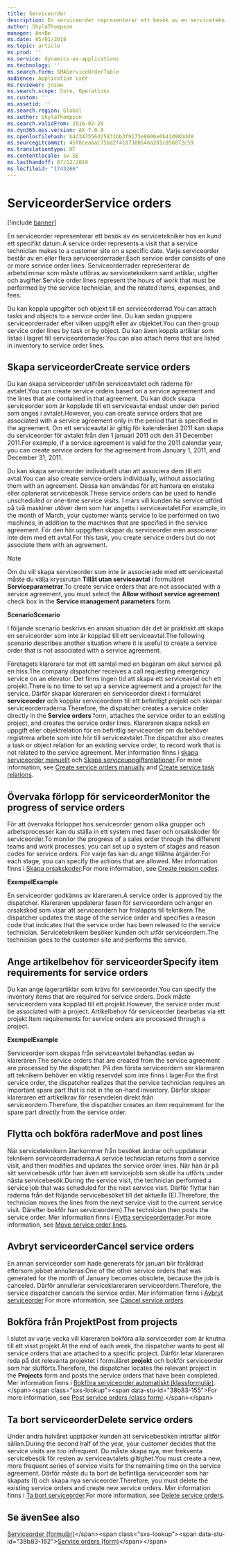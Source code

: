```yaml
---
title: Serviceorder
description: En serviceorder representerar ett besök av en servicetekniker hos en kund ett specifikt datum.
author: ShylaThompson
manager: AnnBe
ms.date: 05/01/2018
ms.topic: article
ms.prod: ''
ms.service: dynamics-ax-applications
ms.technology: ''
ms.search.form: SMAServiceOrderTable
audience: Application User
ms.reviewer: josaw
ms.search.scope: Core, Operations
ms.custom: ''
ms.assetid: ''
ms.search.region: Global
ms.author: ShylaThompson
ms.search.validFrom: 2016-02-28
ms.dyn365.ops.version: AX 7.0.0
ms.openlocfilehash: b4d347556d25831bb3f9175e8606e0b41d98bdd8
ms.sourcegitcommit: 45f8cea6ac75bd2f4187380546a201c056072c59
ms.translationtype: HT
ms.contentlocale: sv-SE
ms.lasthandoff: 07/12/2019
ms.locfileid: "1743266"
---
```

# <a name="service-orders"></a><span data-ttu-id="38b83-103">Serviceorder</span><span class="sxs-lookup"><span data-stu-id="38b83-103">Service orders</span></span>   

[!include [banner](../includes/banner.md)]


<span data-ttu-id="38b83-104">En serviceorder representerar ett besök av en servicetekniker hos en kund ett specifikt datum.</span><span class="sxs-lookup"><span data-stu-id="38b83-104">A service order represents a visit that a service technician makes to a customer site on a specific date.</span></span> <span data-ttu-id="38b83-105">Varje serviceorder består av en eller flera serviceorderrader.</span><span class="sxs-lookup"><span data-stu-id="38b83-105">Each service order consists of one or more service order lines.</span></span> <span data-ttu-id="38b83-106">Serviceorderrader representerar de arbetstimmar som måste utföras av serviceteknikern samt artiklar, utgifter och avgifter.</span><span class="sxs-lookup"><span data-stu-id="38b83-106">Service order lines represent the hours of work that must be performed by the service technician, and the related items, expenses, and fees.</span></span>

<span data-ttu-id="38b83-107">Du kan koppla uppgifter och objekt till en serviceorderrad.</span><span class="sxs-lookup"><span data-stu-id="38b83-107">You can attach tasks and objects to a service order line.</span></span> <span data-ttu-id="38b83-108">Du kan sedan gruppera serviceorderrader efter vilken uppgift eller av objektet.</span><span class="sxs-lookup"><span data-stu-id="38b83-108">You can then group service order lines by task or by object.</span></span> <span data-ttu-id="38b83-109">Du kan även koppla artiklar som listas i lagret till serviceorderrader.</span><span class="sxs-lookup"><span data-stu-id="38b83-109">You can also attach items that are listed in inventory to service order lines.</span></span>

## <a name="create-service-orders"></a><span data-ttu-id="38b83-110">Skapa serviceorder</span><span class="sxs-lookup"><span data-stu-id="38b83-110">Create service orders</span></span>

<span data-ttu-id="38b83-111">Du kan skapa serviceorder utifrån serviceavtalet och raderna för avtalet.</span><span class="sxs-lookup"><span data-stu-id="38b83-111">You can create service orders based on a service agreement and the lines that are contained in that agreement.</span></span> <span data-ttu-id="38b83-112">Du kan dock skapa serviceorder som är kopplade till ett serviceavtal endast under den period som anges i avtalet.</span><span class="sxs-lookup"><span data-stu-id="38b83-112">However, you can create service orders that are associated with a service agreement only in the period that is specified in the agreement.</span></span> <span data-ttu-id="38b83-113">Om ett serviceavtal är giltig för kalenderåret 2011 kan skapa du serviceorder för avtalet från den 1 januari 2011 och den 31 December 2011.</span><span class="sxs-lookup"><span data-stu-id="38b83-113">For example, if a service agreement is valid for the 2011 calendar year, you can create service orders for the agreement from January 1, 2011, and December 31, 2011.</span></span>

<span data-ttu-id="38b83-114">Du kan skapa serviceorder individuellt utan att associera dem till ett avtal.</span><span class="sxs-lookup"><span data-stu-id="38b83-114">You can also create service orders individually, without associating them with an agreement.</span></span> <span data-ttu-id="38b83-115">Dessa kan användas för att hantera en enstaka eller oplanerat servicebesök.</span><span class="sxs-lookup"><span data-stu-id="38b83-115">These service orders can be used to handle unscheduled or one-time service visits.</span></span> <span data-ttu-id="38b83-116">I mars vill kunden ha service utförd på två maskiner utöver dem som har angetts i serviceavtalet.</span><span class="sxs-lookup"><span data-stu-id="38b83-116">For example, in the month of March, your customer wants service to be performed on two machines, in addition to the machines that are specified in the service agreement.</span></span> <span data-ttu-id="38b83-117">För den här uppgiften skapar du serviceorder men associerar inte dem med ett avtal.</span><span class="sxs-lookup"><span data-stu-id="38b83-117">For this task, you create service orders but do not associate them with an agreement.</span></span>


> [!NOTE]
> <P><span data-ttu-id="38b83-118">Om du vill skapa serviceorder som inte är associerade med ett serviceavtal måste du välja kryssrutan <STRONG>Tillåt utan serviceavtal</STRONG> i formuläret <STRONG>Serviceparametrar</STRONG>.</span><span class="sxs-lookup"><span data-stu-id="38b83-118">To create service orders that are not associated with a service agreement, you must select the <STRONG>Allow without service agreement</STRONG> check box in the <STRONG>Service management parameters</STRONG> form.</span></span></P>

<span data-ttu-id="38b83-119">**Scenario**</span><span class="sxs-lookup"><span data-stu-id="38b83-119">**Scenario**</span></span>

<span data-ttu-id="38b83-120">I följande scenario beskrivs en annan situation där det är praktiskt att skapa en serviceorder som inte är kopplad till ett serviceavtal.</span><span class="sxs-lookup"><span data-stu-id="38b83-120">The following scenario describes another situation where it is useful to create a service order that is not associated with a service agreement.</span></span>

<span data-ttu-id="38b83-121">Företagets klarerare tar mot ett samtal med en begäran om akut service på en hiss.</span><span class="sxs-lookup"><span data-stu-id="38b83-121">The company dispatcher receives a call requesting emergency service on an elevator.</span></span> <span data-ttu-id="38b83-122">Det finns ingen tid att skapa ett serviceavtal och ett projekt.</span><span class="sxs-lookup"><span data-stu-id="38b83-122">There is no time to set up a service agreement and a project for the service.</span></span> <span data-ttu-id="38b83-123">Därför skapar klareraren en serviceorder direkt i formuläret **serviceorder** och kopplar serviceordern till ett befintligt projekt och skapar serviceorderraderna.</span><span class="sxs-lookup"><span data-stu-id="38b83-123">Therefore, the dispatcher creates a service order directly in the **Service orders** form, attaches the service order to an existing project, and creates the service order lines.</span></span> <span data-ttu-id="38b83-124">Klareraren skapa också en uppgift eller objektrelation för en befintlig serviceorder om du behöver registrera arbete som inte hör till serviceavtalet.</span><span class="sxs-lookup"><span data-stu-id="38b83-124">The dispatcher also creates a task or object relation for an existing service order, to record work that is not related to the service agreement.</span></span> <span data-ttu-id="38b83-125">Mer information finns i [skapa serviceorder manuellt](create-service-orders-manually.md) och [Skapa serviceuppgiftsrelationer](create-service-task-relations.md).</span><span class="sxs-lookup"><span data-stu-id="38b83-125">For more information, see [Create service orders manually](create-service-orders-manually.md) and [Create service task relations](create-service-task-relations.md).</span></span>

## <a name="monitor-the-progress-of-service-orders"></a><span data-ttu-id="38b83-126">Övervaka förlopp för serviceorder</span><span class="sxs-lookup"><span data-stu-id="38b83-126">Monitor the progress of service orders</span></span>

<span data-ttu-id="38b83-127">För att övervaka förloppet hos serviceorder genom olika grupper och arbetsprocesser kan du ställa in ett system med faser och orsakskoder för serviceorder.</span><span class="sxs-lookup"><span data-stu-id="38b83-127">To monitor the progress of a sales order through the different teams and work processes, you can set up a system of stages and reason codes for service orders.</span></span> <span data-ttu-id="38b83-128">För varje fas kan du ange tillåtna åtgärder.</span><span class="sxs-lookup"><span data-stu-id="38b83-128">For each stage, you can specify the actions that are allowed.</span></span> <span data-ttu-id="38b83-129">Mer information finns i [Skapa orsakskoder](create-reason-codes.md).</span><span class="sxs-lookup"><span data-stu-id="38b83-129">For more information, see [Create reason codes](create-reason-codes.md).</span></span>

<span data-ttu-id="38b83-130">**Exempel**</span><span class="sxs-lookup"><span data-stu-id="38b83-130">**Example**</span></span>

<span data-ttu-id="38b83-131">En serviceorder godkänns av klareraren.</span><span class="sxs-lookup"><span data-stu-id="38b83-131">A service order is approved by the dispatcher.</span></span> <span data-ttu-id="38b83-132">Klareraren uppdaterar fasen för serviceordern och anger en orsakskod som visar att serviceordern har frisläppts till teknikern.</span><span class="sxs-lookup"><span data-stu-id="38b83-132">The dispatcher updates the stage of the service order and specifies a reason code that indicates that the service order has been released to the service technician.</span></span> <span data-ttu-id="38b83-133">Serviceteknikern besöker kunden och utför serviceordern.</span><span class="sxs-lookup"><span data-stu-id="38b83-133">The technician goes to the customer site and performs the service.</span></span>

## <a name="specify-item-requirements-for-service-orders"></a><span data-ttu-id="38b83-134">Ange artikelbehov för serviceorder</span><span class="sxs-lookup"><span data-stu-id="38b83-134">Specify item requirements for service orders</span></span>

<span data-ttu-id="38b83-135">Du kan ange lagerartiklar som krävs för serviceorder.</span><span class="sxs-lookup"><span data-stu-id="38b83-135">You can specify the inventory items that are required for service orders.</span></span> <span data-ttu-id="38b83-136">Dock måste serviceordern vara kopplad till ett projekt.</span><span class="sxs-lookup"><span data-stu-id="38b83-136">However, the service order must be associated with a project.</span></span> <span data-ttu-id="38b83-137">Artikelbehov för serviceorder bearbetas via ett projekt.</span><span class="sxs-lookup"><span data-stu-id="38b83-137">Item requirements for service orders are processed through a project.</span></span> 

<span data-ttu-id="38b83-138">**Exempel**</span><span class="sxs-lookup"><span data-stu-id="38b83-138">**Example**</span></span>

<span data-ttu-id="38b83-139">Serviceorder som skapas från serviceavtalet behandlas sedan av klareraren.</span><span class="sxs-lookup"><span data-stu-id="38b83-139">The service orders that are created from the service agreement are processed by the dispatcher.</span></span> <span data-ttu-id="38b83-140">På den första serviceordern ser klareraren att teknikern behöver en viktig reservdel som inte finns i lager.</span><span class="sxs-lookup"><span data-stu-id="38b83-140">For the first service order, the dispatcher realizes that the service technician requires an important spare part that is not in the on-hand inventory.</span></span> <span data-ttu-id="38b83-141">Därför skapar klareraren ett artikelkrav för reservdelen direkt från serviceordern.</span><span class="sxs-lookup"><span data-stu-id="38b83-141">Therefore, the dispatcher creates an item requirement for the spare part directly from the service order.</span></span>

## <a name="move-and-post-lines"></a><span data-ttu-id="38b83-142">Flytta och bokföra rader</span><span class="sxs-lookup"><span data-stu-id="38b83-142">Move and post lines</span></span>

<span data-ttu-id="38b83-143">När serviceteknikern återkommer från besöket ändrar och uppdaterar teknikern serviceorderraderna.</span><span class="sxs-lookup"><span data-stu-id="38b83-143">A service technician returns from a service visit, and then modifies and updates the service order lines.</span></span> <span data-ttu-id="38b83-144">När han är på sitt servicebesök utför han även ett servicejobb som skulle ha utförts under nästa servicebesök.</span><span class="sxs-lookup"><span data-stu-id="38b83-144">During the service visit, the technician performed a service job that was scheduled for the next service visit.</span></span> <span data-ttu-id="38b83-145">Därför flyttar han raderna från det följande servicebesöket till det aktuella (E).</span><span class="sxs-lookup"><span data-stu-id="38b83-145">Therefore, the technician moves the lines from the next service visit to the current service visit.</span></span> <span data-ttu-id="38b83-146">Därefter bokför han serviceordern).</span><span class="sxs-lookup"><span data-stu-id="38b83-146">The technician then posts the service order.</span></span> <span data-ttu-id="38b83-147">Mer information finns i [Flytta serviceorderrader](move-service-order-lines.md).</span><span class="sxs-lookup"><span data-stu-id="38b83-147">For more information, see [Move service order lines](move-service-order-lines.md).</span></span>

## <a name="cancel-service-orders"></a><span data-ttu-id="38b83-148">Avbryt serviceorder</span><span class="sxs-lookup"><span data-stu-id="38b83-148">Cancel service orders</span></span>

<span data-ttu-id="38b83-149">En annan serviceorder som hade genererats för januari blir föråldrad eftersom jobbet annulleras.</span><span class="sxs-lookup"><span data-stu-id="38b83-149">One of the other service orders that was generated for the month of January becomes obsolete, because the job is canceled.</span></span> <span data-ttu-id="38b83-150">Därför annullerar serviceklareraren serviceordern.</span><span class="sxs-lookup"><span data-stu-id="38b83-150">Therefore, the service dispatcher cancels the service order.</span></span> <span data-ttu-id="38b83-151">Mer information finns i [Avbryt serviceorder](cancel-service-orders.md).</span><span class="sxs-lookup"><span data-stu-id="38b83-151">For more information, see [Cancel service orders](cancel-service-orders.md).</span></span>

## <a name="post-from-projects"></a><span data-ttu-id="38b83-152">Bokföra från Projekt</span><span class="sxs-lookup"><span data-stu-id="38b83-152">Post from projects</span></span>

<span data-ttu-id="38b83-153">I slutet av varje vecka vill klareraren bokföra alla serviceorder som är knutna till ett visst projekt.</span><span class="sxs-lookup"><span data-stu-id="38b83-153">At the end of each week, the dispatcher wants to post all service orders that are attached to a specific project.</span></span> <span data-ttu-id="38b83-154">Därför letar klareraren reda på det relevanta projektet i formuläret **projekt** och bokför serviceorder som har slutförts.</span><span class="sxs-lookup"><span data-stu-id="38b83-154">Therefore, the dispatcher locates the relevant project in the **Projects** form and posts the service orders that have been completed.</span></span> <span data-ttu-id="38b83-155">Mer information finns i [Bokföra serviceorder automatiskt (klassformulär)](https://technet.microsoft.com/library/aa574685\(v=ax.60\)).</span><span class="sxs-lookup"><span data-stu-id="38b83-155">For more information, see [Post service orders (class form)](https://technet.microsoft.com/library/aa574685\(v=ax.60\)).</span></span>

## <a name="delete-service-orders"></a><span data-ttu-id="38b83-156">Ta bort serviceorder</span><span class="sxs-lookup"><span data-stu-id="38b83-156">Delete service orders</span></span>

<span data-ttu-id="38b83-157">Under andra halvåret upptäcker kunden att servicebesöken inträffar alltför sällan.</span><span class="sxs-lookup"><span data-stu-id="38b83-157">During the second half of the year, your customer decides that the service visits are too infrequent.</span></span> <span data-ttu-id="38b83-158">Du måste skapa nya, mer frekventa servicebesök för resten av serviceavtalets giltighet.</span><span class="sxs-lookup"><span data-stu-id="38b83-158">You must create a new, more frequent series of service visits for the remaining time on the service agreement.</span></span> <span data-ttu-id="38b83-159">Därför måste du ta bort de befintliga serviceorder som har skapats (I) och skapa nya serviceorder.</span><span class="sxs-lookup"><span data-stu-id="38b83-159">Therefore, you must delete the existing service orders and create new service orders.</span></span> <span data-ttu-id="38b83-160">Mer information finns i [Ta bort serviceorder](delete-service-orders.md).</span><span class="sxs-lookup"><span data-stu-id="38b83-160">For more information, see [Delete service orders](delete-service-orders.md).</span></span>

## <a name="see-also"></a><span data-ttu-id="38b83-161">Se även</span><span class="sxs-lookup"><span data-stu-id="38b83-161">See also</span></span>

<span data-ttu-id="38b83-162">[Serviceorder (formulär)](https://technet.microsoft.com/library/aa554361\(v=ax.60\))</span><span class="sxs-lookup"><span data-stu-id="38b83-162">[Service orders (form)](https://technet.microsoft.com/library/aa554361\(v=ax.60\))</span></span>

  


